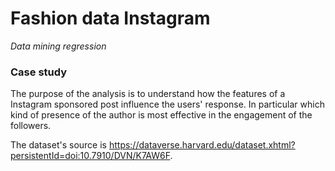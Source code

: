 # Fashion data Instagram

_Data mining regression_


### Case study

The purpose of the analysis is to understand how the features of a Instagram sponsored post influence the users' response. In particular which kind of presence of the author is most effective in the engagement of the followers.

The dataset's source is https://dataverse.harvard.edu/dataset.xhtml?persistentId=doi:10.7910/DVN/K7AW6F.
